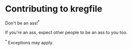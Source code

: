 # Contributing to kregfile

Don't be an ass!<sup>*</sup>

If you're an ass, expect other people to be an ass to you too.

<sup>*</sup> Exceptions may apply.
